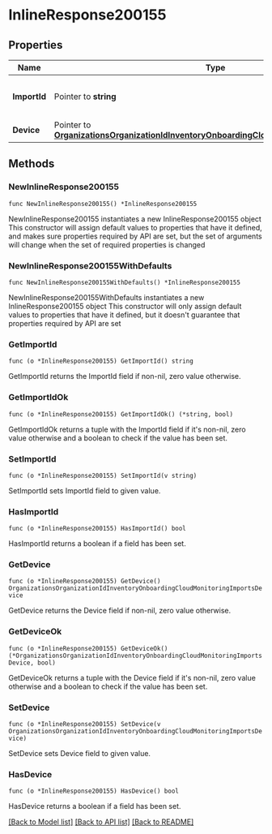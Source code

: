 # InlineResponse200155

## Properties

Name | Type | Description | Notes
------------ | ------------- | ------------- | -------------
**ImportId** | Pointer to **string** | Database ID for the new entity entry. | [optional] 
**Device** | Pointer to [**OrganizationsOrganizationIdInventoryOnboardingCloudMonitoringImportsDevice**](OrganizationsOrganizationIdInventoryOnboardingCloudMonitoringImportsDevice.md) |  | [optional] 

## Methods

### NewInlineResponse200155

`func NewInlineResponse200155() *InlineResponse200155`

NewInlineResponse200155 instantiates a new InlineResponse200155 object
This constructor will assign default values to properties that have it defined,
and makes sure properties required by API are set, but the set of arguments
will change when the set of required properties is changed

### NewInlineResponse200155WithDefaults

`func NewInlineResponse200155WithDefaults() *InlineResponse200155`

NewInlineResponse200155WithDefaults instantiates a new InlineResponse200155 object
This constructor will only assign default values to properties that have it defined,
but it doesn't guarantee that properties required by API are set

### GetImportId

`func (o *InlineResponse200155) GetImportId() string`

GetImportId returns the ImportId field if non-nil, zero value otherwise.

### GetImportIdOk

`func (o *InlineResponse200155) GetImportIdOk() (*string, bool)`

GetImportIdOk returns a tuple with the ImportId field if it's non-nil, zero value otherwise
and a boolean to check if the value has been set.

### SetImportId

`func (o *InlineResponse200155) SetImportId(v string)`

SetImportId sets ImportId field to given value.

### HasImportId

`func (o *InlineResponse200155) HasImportId() bool`

HasImportId returns a boolean if a field has been set.

### GetDevice

`func (o *InlineResponse200155) GetDevice() OrganizationsOrganizationIdInventoryOnboardingCloudMonitoringImportsDevice`

GetDevice returns the Device field if non-nil, zero value otherwise.

### GetDeviceOk

`func (o *InlineResponse200155) GetDeviceOk() (*OrganizationsOrganizationIdInventoryOnboardingCloudMonitoringImportsDevice, bool)`

GetDeviceOk returns a tuple with the Device field if it's non-nil, zero value otherwise
and a boolean to check if the value has been set.

### SetDevice

`func (o *InlineResponse200155) SetDevice(v OrganizationsOrganizationIdInventoryOnboardingCloudMonitoringImportsDevice)`

SetDevice sets Device field to given value.

### HasDevice

`func (o *InlineResponse200155) HasDevice() bool`

HasDevice returns a boolean if a field has been set.


[[Back to Model list]](../README.md#documentation-for-models) [[Back to API list]](../README.md#documentation-for-api-endpoints) [[Back to README]](../README.md)


